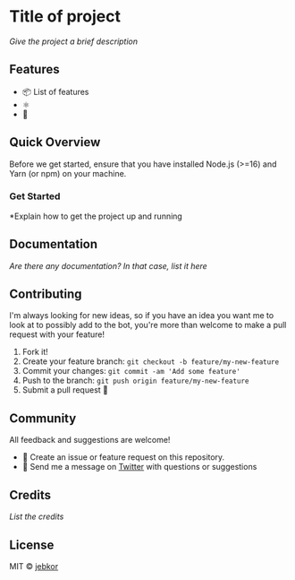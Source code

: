 # Title of project

<!--<p align="center">
  <img src="https://i.loli.net/2018/09/12/5b98e77352c9d.png" width="200">
  </p>
<br>
-->

<!--[![npm version](https://badgen.net/npm/v/poi)](https://npm.im/poi) [![build status](https://badgen.net/circleci/github/egoist/poi/master)](https://circleci.com/gh/egoist/poi/tree/master) [![npm downloads](https://badgen.net/npm/dm/poi)](https://npm.im/poi) [![poi twitter](https://badgen.net/badge//@poi__js/1da1f2?icon=twitter)](https://twitter.com/poi__js)-->

*Give the project a brief description*


## Features

- 📦 List of features
- ⚛
- 🔌


## Quick Overview
Before we get started, ensure that you have installed Node.js (>=16) and Yarn (or npm) on your machine.


### Get Started
*Explain how to get the project up and running


## Documentation
*Are there any documentation? In that case, list it here*


## Contributing
I'm always looking for new ideas, so if you have an idea you want me to look at to possibly add to the bot, you're more than welcome to make a pull request with your feature!

1. Fork it!
2. Create your feature branch: `git checkout -b feature/my-new-feature`
3. Commit your changes: `git commit -am 'Add some feature'`
4. Push to the branch: `git push origin feature/my-new-feature`
5. Submit a pull request 🎉


## Community

All feedback and suggestions are welcome!

- 💬 Create an issue or feature request on this repository.
- 📣 Send me a message on [Twitter](https://twitter.com/jebkor_) with questions or suggestions


## Credits
*List the credits*


## License
MIT &copy; [jebkor](https://jebkor.dk)
